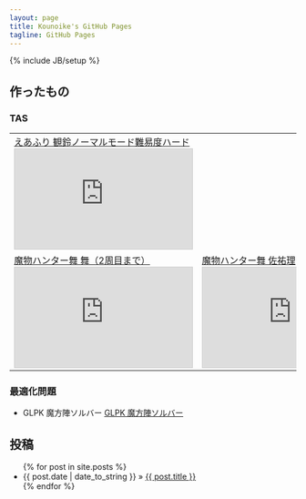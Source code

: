 ```yaml
---
layout: page
title: Kounoike's GitHub Pages
tagline: GitHub Pages
---
```

{% include JB/setup %}

## 作ったもの

### TAS

<table>
<tr><td>
 <a href="TAS-Airfli/misuzu.html">えあふり 観鈴ノーマルモード難易度ハード</a>
 <iframe width="312" height="176" src="http://ext.nicovideo.jp/thumb/sm23280135" scrolling="no" style="border:solid 1px #CCC;" frameborder="0"><a href="http://www.nicovideo.jp/watch/sm23280135">【ニコニコ動画】【TAS】えあふり　観鈴ちん危機一髪　ノーマルモードハード観鈴 in 20:41.60</a></iframe>
</td><td><br /></td></tr>

<tr>
<td>
 <a href="TAS-MamonoHunterMai/pages/mai/">魔物ハンター舞 舞（2周目まで）</a>
 <iframe width="312" height="176" src="http://ext.nicovideo.jp/thumb/sm16498187" scrolling="no" style="border:solid 1px #CCC;" frameborder="0"><a href="http://www.nicovideo.jp/watch/sm16498187">【ニコニコ動画】[TAS] 魔物ハンター舞 22:53.65</a></iframe>
</td>

<td>
 <a href="TAS-MamonoHunterMai/pages/sayuri/">魔物ハンター舞 佐祐理</a>
 <iframe width="312" height="176" src="http://ext.nicovideo.jp/thumb/sm22990748" scrolling="no" style="border:solid 1px #CCC;" frameborder="0"><a href="http://www.nicovideo.jp/watch/sm22990748">【ニコニコ動画】【TAS】魔物ハンター舞　佐祐理モード in 11:08.07</a></iframe>
</td></tr>
</table>

### 最適化問題

* GLPK 魔方陣ソルバー
[GLPK 魔方陣ソルバー](https://github.com/kounoike/glpk-mahoujin)


## 投稿

<ul class="posts">
  {% for post in site.posts %}
    <li><span>{{ post.date | date_to_string }}</span> &raquo; <a href="{{ BASE_PATH }}{{ post.url }}">{{ post.title }}</a></li>
  {% endfor %}
</ul>
